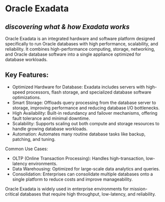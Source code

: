 # Oracle Exadata
## _discovering what & how Exadata works_

Oracle Exadata is an integrated hardware and software platform designed specifically to run Oracle databases with high performance, scalability, and reliability. It combines high-performance computing, storage, networking, and Oracle database software into a single appliance optimized for database workloads.

## Key Features:
- Optimized Hardware for Database: Exadata includes servers with high-speed processors, flash storage, and specialized database software optimizations.
- Smart Storage: Offloads query processing from the database server to storage, improving performance and reducing database I/O bottlenecks.
- High Availability: Built-in redundancy and failover mechanisms, offering fault tolerance and minimal downtime.
- Scalability: Supports scaling out both compute and storage resources to handle growing database workloads.
- Automation: Automates many routine database tasks like backup, patching, and tuning.

Common Use Cases:
- OLTP (Online Transaction Processing): Handles high-transaction, low-latency environments.
- Data Warehousing: Optimized for large-scale data analytics and queries.
- Consolidation: Enterprises can consolidate multiple databases onto a single platform to reduce costs and improve manageability.

Oracle Exadata is widely used in enterprise environments for mission-critical databases that require high throughput, low-latency, and reliability.
